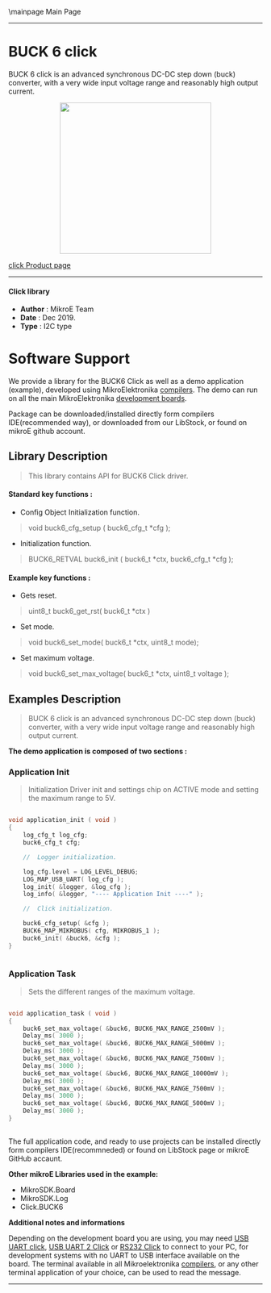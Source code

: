 \mainpage Main Page
 
 

---
# BUCK 6 click

BUCK 6 click is an advanced synchronous DC-DC step down (buck) converter, with a very wide input voltage range and reasonably high output current.

<p align="center">
  <img src="http://download.mikroe.com/images/click_for_ide/buck6_click.png" height=300px>
</p>

[click Product page](<https://www.mikroe.com/buck-6-click>)

---


#### Click library 

- **Author**        : MikroE Team
- **Date**          : Dec 2019.
- **Type**          : I2C type


# Software Support

We provide a library for the BUCK6 Click 
as well as a demo application (example), developed using MikroElektronika 
[compilers](http://shop.mikroe.com/compilers). 
The demo can run on all the main MikroElektronika [development boards](http://shop.mikroe.com/development-boards).

Package can be downloaded/installed directly form compilers IDE(recommended way), or downloaded from our LibStock, or found on mikroE github account. 

## Library Description

> This library contains API for BUCK6 Click driver.

#### Standard key functions :

- Config Object Initialization function.
> void buck6_cfg_setup ( buck6_cfg_t *cfg ); 
 
- Initialization function.
> BUCK6_RETVAL buck6_init ( buck6_t *ctx, buck6_cfg_t *cfg );


#### Example key functions :

- Gets reset.
> uint8_t buck6_get_rst( buck6_t *ctx )
 
- Set mode.
> void buck6_set_mode( buck6_t *ctx, uint8_t mode);

- Set maximum voltage.
> void buck6_set_max_voltage( buck6_t *ctx, uint8_t voltage );

## Examples Description

> BUCK 6 click is an advanced synchronous DC-DC step down (buck) converter, with a very wide input voltage range and reasonably high output current. 

**The demo application is composed of two sections :**

### Application Init 

> Initialization Driver init and settings chip on ACTIVE mode and setting the maximum range to 5V.

```c

void application_init ( void )
{
    log_cfg_t log_cfg;
    buck6_cfg_t cfg;

    //  Logger initialization.

    log_cfg.level = LOG_LEVEL_DEBUG;
    LOG_MAP_USB_UART( log_cfg );
    log_init( &logger, &log_cfg );
    log_info( &logger, "---- Application Init ----" );

    //  Click initialization.

    buck6_cfg_setup( &cfg );
    BUCK6_MAP_MIKROBUS( cfg, MIKROBUS_1 );
    buck6_init( &buck6, &cfg );
}
  
```

### Application Task

> Sets the different ranges of the maximum voltage. 

```c

void application_task ( void )
{
    buck6_set_max_voltage( &buck6, BUCK6_MAX_RANGE_2500mV );
    Delay_ms( 3000 );
    buck6_set_max_voltage( &buck6, BUCK6_MAX_RANGE_5000mV );
    Delay_ms( 3000 );
    buck6_set_max_voltage( &buck6, BUCK6_MAX_RANGE_7500mV );
    Delay_ms( 3000 );
    buck6_set_max_voltage( &buck6, BUCK6_MAX_RANGE_10000mV );
    Delay_ms( 3000 );
    buck6_set_max_voltage( &buck6, BUCK6_MAX_RANGE_7500mV );
    Delay_ms( 3000 );
    buck6_set_max_voltage( &buck6, BUCK6_MAX_RANGE_5000mV );
    Delay_ms( 3000 );
}
 

```
 

The full application code, and ready to use projects can be  installed directly form compilers IDE(recommneded) or found on LibStock page or mikroE GitHub accaunt.

**Other mikroE Libraries used in the example:** 

- MikroSDK.Board
- MikroSDK.Log
- Click.BUCK6

**Additional notes and informations**

Depending on the development board you are using, you may need 
[USB UART click](http://shop.mikroe.com/usb-uart-click), 
[USB UART 2 Click](http://shop.mikroe.com/usb-uart-2-click) or 
[RS232 Click](http://shop.mikroe.com/rs232-click) to connect to your PC, for 
development systems with no UART to USB interface available on the board. The 
terminal available in all Mikroelektronika 
[compilers](http://shop.mikroe.com/compilers), or any other terminal application 
of your choice, can be used to read the message.



---
